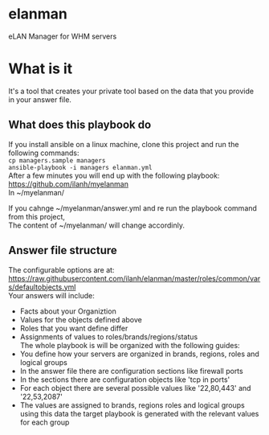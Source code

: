 # elanman
eLAN Manager for WHM servers  
# What is it
It's a tool that creates your private tool based on the data that you provide in your answer file.

## What does this playbook do
If you install ansible on a linux machine, clone this project and run the following commands:  
`cp managers.sample managers`  
`ansible-playbook -i managers elanman.yml`  
After a few minutes you will end up with the following playbook:  
https://github.com/ilanh/myelanman  
In ~/myelanman/  

If you cahnge ~/myelanman/answer.yml and re run the playbook command from this project,  
The content of ~/myelanman/ will change accordinly.

## Answer file structure  
The configurable options are at:  
https://raw.githubusercontent.com/ilanh/elanman/master/roles/common/vars/defaultobjects.yml  
Your answers will include:  
* Facts about your Organiztion  
* Values for the objects defined above  
* Roles that you want define differ  
* Assignments of values to roles/brands/regions/status  
The whole playbook is will be organized with the following guides:  
* You define how your servers are organized in brands, regions, roles and logical groups  
* In the answer file there are configuration sections like firewall ports  
* In the sections there are configuration objects like 'tcp in ports'  
* For each object there are several possible values like '22,80,443' and '22,53,2087'  
* The values are assigned to brands, regions roles and logical groups  
using this data the target playbook is generated with the relevant values for each group  
